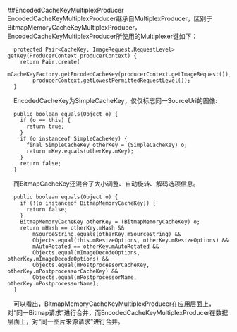 ##EncodedCacheKeyMultiplexProducer
&#8195;EncodedCacheKeyMultiplexProducer继承自MultiplexProducer，区别于BitmapMemoryCacheKeyMultiplexProducer，EncodedCacheKeyMultiplexProducer所使用的Multiplexer键如下：
```
  protected Pair<CacheKey, ImageRequest.RequestLevel> getKey(ProducerContext producerContext) { 
    return Pair.create(
        mCacheKeyFactory.getEncodedCacheKey(producerContext.getImageRequest()),
        producerContext.getLowestPermittedRequestLevel());
  }
```
&#8195;EncodedCacheKey为SimpleCacheKey，仅仅标志同一SourceUri的图像:
```
  public boolean equals(Object o) {
    if (o == this) {
      return true;
    }
    if (o instanceof SimpleCacheKey) {
      final SimpleCacheKey otherKey = (SimpleCacheKey) o;
      return mKey.equals(otherKey.mKey);
    }
    return false;
  }
```   
&#8195;而BitmapCacheKey还混合了大小调整、自动旋转、解码选项信息。   
```
  public boolean equals(Object o) {
    if (!(o instanceof BitmapMemoryCacheKey)) {
      return false;
    }
    BitmapMemoryCacheKey otherKey = (BitmapMemoryCacheKey) o;
    return mHash == otherKey.mHash &&
        mSourceString.equals(otherKey.mSourceString) &&
        Objects.equal(this.mResizeOptions, otherKey.mResizeOptions) &&
        mAutoRotated == otherKey.mAutoRotated &&
        Objects.equal(mImageDecodeOptions, otherKey.mImageDecodeOptions) &&
        Objects.equal(mPostprocessorCacheKey, otherKey.mPostprocessorCacheKey) &&
        Objects.equal(mPostprocessorName, otherKey.mPostprocessorName);
  }

```   
&#8195;可以看出，BitmapMemoryCacheKeyMultiplexProducer在应用层面上，对“同一Bitmap请求”进行合并，而EncodedCacheKeyMultiplexProducer在数据层面上，对“同一图片来源请求”进行合并。
